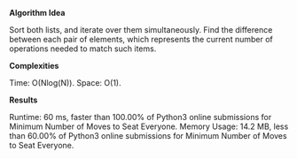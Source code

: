 **Algorithm Idea**

Sort both lists, and iterate over them 
simultaneously. Find the difference between 
each pair of elements, which represents the current 
number of operations needed to match such items. 

**Complexities**

Time: O(Nlog(N)).
Space: O(1).

**Results**

Runtime: 60 ms, faster than 100.00% of Python3 online submissions for Minimum Number of Moves to Seat Everyone.
Memory Usage: 14.2 MB, less than 60.00% of Python3 online submissions for Minimum Number of Moves to Seat Everyone.
